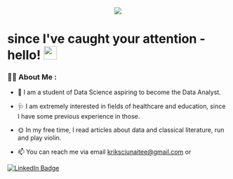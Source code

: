 <div id="header" align="center">
  <img src="https://media.giphy.com/media/JWuBH9rCO2uZuHBFpm/giphy.gif"/>
</div>

<h1 align = "centre">
  since I've caught your attention - hello!
  <img src="https://media.giphy.com/media/hvRJCLFzcasrR4ia7z/giphy.gif" width="30px"/>
</h1>

### :woman_technologist: About Me :
- :telescope: I am a student of Data Science aspiring to become the Data Analyst.
- :stethoscope: I am extremely interested in fields of healthcare and education, since I have some previous experience in those.
- :sun_with_face: In my free time, I read articles about data and classical literature, run and play violin.

- :mailbox: You can reach me via email kriksciunaitee@gmail.com or
<div id="badges">
  <a href="https://www.linkedin.com/in/erika-krik%C5%A1%C4%8Di%C5%ABnait%C4%97-a8bb46203/">
    <img src="https://img.shields.io/badge/LinkedIn-blue?style=for-the-badge&logo=linkedin&logoColor=white" alt="LinkedIn Badge"/>
  </a>
</div>
